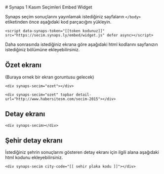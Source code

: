 # Synaps 1 Kasım Seçimleri Embed Widget

Synaps seçim sonuçlarını yayınlamak istediğiniz sayfaların `</body>` etiketinden önce aşağıdaki kod parçacığını yükleyin.

```
<script data-synaps-token="[[token kodunuz]]" src="https://secim.synaps.ly/embed/widget.js" defer async></script>
```

Daha sonrasında istediğiniz ekrana göre aşağıdaki html kodlarını sayfanızın istediğiniz bölümüne ekleyebilirsiniz.

## Özet ekranı

(Buraya ornek bir ekran goruntusu gelecek)

```
<div synaps-secim="ozet"></div>
```


```
<div synaps-secim="ozet" topbar detail-url="http://www.habersitesm.com/secim-2015"></div>
```

## Detay ekranı

```
<div synaps-secim></div>
```

## Şehir detay ekranı

İstediğiniz şehrin sonuçlarını gösteren detay ekranı için ilgili alana aşağıdaki html kodunu ekleyebilirsiniz.

```
<div synaps-secim city-code="[[ sehir plaka kodu ]]"></div>
```
